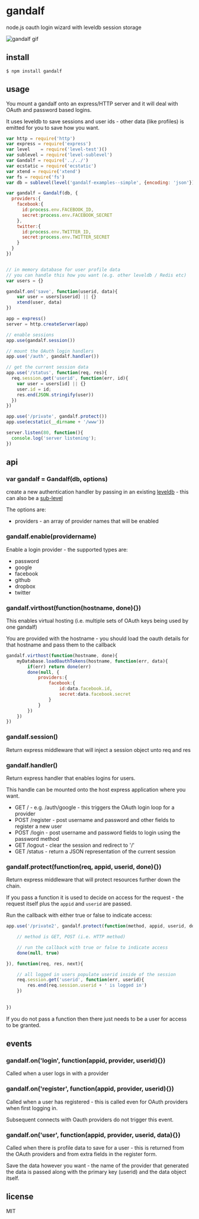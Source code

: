 gandalf
=======

node.js oauth login wizard with leveldb session storage

![gandalf gif](http://media.giphy.com/media/njYrp176NQsHS/giphy.gif "gandalf gif")

## install

```
$ npm install gandalf
```

## usage

You mount a gandalf onto an express/HTTP server and it will deal with OAuth and password based logins.

It uses leveldb to save sessions and user ids - other data (like profiles) is emitted for you to save how you want.

```js
var http = require('http')
var express = require('express')
var level    = require('level-test')()
var sublevel = require('level-sublevel')
var Gandalf = require('../../')
var ecstatic = require('ecstatic')
var xtend = require('xtend')
var fs = require('fs')
var db = sublevel(level('gandalf-examples--simple', {encoding: 'json'}))

var gandalf = Gandalf(db, {
  providers:{
    facebook:{
      id:process.env.FACEBOOK_ID,
      secret:process.env.FACEBOOK_SECRET
    },
    twitter:{
      id:process.env.TWITTER_ID,
      secret:process.env.TWITTER_SECRET
    }
  }
})


// in memory database for user profile data
// you can handle this how you want (e.g. other leveldb / Redis etc)
var users = {}

gandalf.on('save', function(userid, data){
	var user = users[userid] || {}
	xtend(user, data)
})

app = express()
server = http.createServer(app)

// enable sessions
app.use(gandalf.session())

// mount the OAuth login handlers
app.use('/auth', gandalf.handler())

// get the current session data
app.use('/status', function(req, res){
  req.session.get('userid', function(err, id){
    var user = users[id] || {}
    user.id = id;
    res.end(JSON.stringify(user))
  })
})

app.use('/private', gandalf.protect())
app.use(ecstatic(__dirname + '/www'))

server.listen(80, function(){
  console.log('server listening');
})
```

## api

### var gandalf = Gandalf(db, options)

create a new authentication handler by passing in an existing [leveldb](https://github.com/rvagg/node-levelup) - this can also be a [sub-level](https://github.com/dominictarr/level-sublevel)

The options are:

 * providers - an array of provider names that will be enabled

### gandalf.enable(providername)

Enable a login provider - the supported types are:

 * password
 * google
 * facebook
 * github
 * dropbox
 * twitter

### gandalf.virthost(function(hostname, done){})

This enables virtual hosting (i.e. multiple sets of OAuth keys being used by one gandalf)

You are provided with the hostname - you should load the oauth details for that hostname and pass them to the callback

```js
gandalf.virthost(function(hostname, done){
	myDatabase.loadOauthTokens(hostname, function(err, data){
		if(err) return done(err)
		done(null, {
			providers:{
				facebook:{
					id:data.facebook.id,
					secret:data.facebook.secret
				}
			}
		})
	})
})
```

### gandalf.session()

Return express middleware that will inject a session object unto req and res

### gandalf.handler()

Return express handler that enables logins for users.

This handle can be mounted onto the host express application where you want.

 * GET /<providername> - e.g. /auth/google - this triggers the OAuth login loop for a provider
 * POST /register - post username and password and other fields to register a new user
 * POST /login - post username and password fields to login using the password method
 * GET /logout - clear the session and redirect to '/'
 * GET /status - return a JSON representation of the current session

### gandalf.protect(function(req, appid, userid, done){})

Return express middleware that will protect resources further down the chain.

If you pass a function it is used to decide on access for the request - the request itself plus the `appid` and `userid` are passed.

Run the callback with either true or false to indicate access:

```js
app.use('/private2', gandalf.protect(function(method, appid, userid, done){

	// method is GET, POST (i.e. HTTP method)

	// run the callback with true or false to indicate access
	done(null, true)

}), function(req, res, next){

	// all logged in users populate userid inside of the session
	req.session.get('userid', function(err, userid){
		res.end(req.session.userid + ' is logged in')
	})
	
	
})
```

If you do not pass a function then there just needs to be a user for access to be granted.

## events

### gandalf.on('login', function(appid, provider, userid){})

Called when a user logs in with a provider

### gandalf.on('register', function(appid, provider, userid){})

Called when a user has registered - this is called even for OAuth providers when first logging in.

Subsequent connects with Oauth providers do not trigger this event.

### gandalf.on('user', function(appid, provider, userid, data){})

Called when there is profile data to save for a user - this is returned from the OAuth providers and from extra fields in the register form.

Save the data however you want - the name of the provider that generated the data is passed along with the primary key (userid) and the data object itself.

## license

MIT